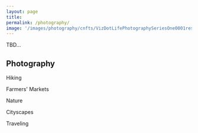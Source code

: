 ```yaml
---
layout: page
title:  
permalink: /photography/
image: '/images/photography/cnfts/VizDotLifePhotographySeriesOne0001resized_25.jpg'
---
```

TBD...

## Photography 

Hiking

Farmers' Markets

Nature

Cityscapes


Traveling



